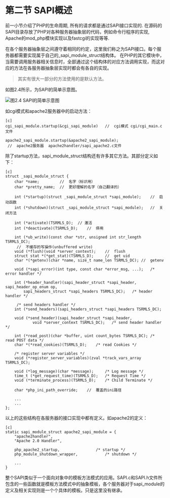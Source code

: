 # 第二节 SAPI概述
前一小节介绍了PHP的生命周期, 所有的请求都是通过SAPI接口实现的.
在源码的SAPI目录存放了PHP对各种服务器抽象层的代码，例如命令行程序的实现, Apache的mod_php模块实现以及fastcgi的实现等等.

在各个服务器抽象层之间遵守着相同的约定，这里我们称之为SAPI接口。每个服务器都需要实现属于自己的_sapi_module_struct结构体。
在PHP的其它模块中，当需要调用服务器相关信息时，全部通过这个结构体的对应方法调用实现，而这对应的方法在各服务器抽象层实现时都会有各自的实现。

>其实有很大一部分的方法使用的是默认方法。

如图2.4所示，为SAPI的简单示意图。

![图2.4 SAPI的简单示意图](../../images/chapt02/02-02-01-sapi.png)

如cgi模式和apache2服务器中的启动方法：

    [c]
    cgi_sapi_module.startup(&cgi_sapi_module)   //  cgi模式 cgi/cgi_main.c文件

    apache2_sapi_module.startup(&apache2_sapi_module);
     //  apache2服务器  apache2handler/sapi_apache2.c文件

除了startup方法，sapi_module_struct结构还有许多其它方法。其部分定义如下：

    [c]
    struct _sapi_module_struct {
        char *name;         //  名字（标识用）
        char *pretty_name;  //  更好理解的名字（自己翻译的）

        int (*startup)(struct _sapi_module_struct *sapi_module);    //  启动函数
        int (*shutdown)(struct _sapi_module_struct *sapi_module);   //  关闭方法

        int (*activate)(TSRMLS_D);  // 激活
        int (*deactivate)(TSRMLS_D);    //  停用

        int (*ub_write)(const char *str, unsigned int str_length TSRMLS_DC);
         //  不缓存的写操作(unbuffered write)
        void (*flush)(void *server_context);    //  flush
        struct stat *(*get_stat)(TSRMLS_D);     //  get uid
        char *(*getenv)(char *name, size_t name_len TSRMLS_DC); //  getenv

        void (*sapi_error)(int type, const char *error_msg, ...);   /* error handler */

        int (*header_handler)(sapi_header_struct *sapi_header, sapi_header_op_enum op,
            sapi_headers_struct *sapi_headers TSRMLS_DC);   /* header handler */

         /* send headers handler */
        int (*send_headers)(sapi_headers_struct *sapi_headers TSRMLS_DC);

        void (*send_header)(sapi_header_struct *sapi_header,
                void *server_context TSRMLS_DC);   /* send header handler */

        int (*read_post)(char *buffer, uint count_bytes TSRMLS_DC); /* read POST data */
        char *(*read_cookies)(TSRMLS_D);    /* read Cookies */

        /* register server variables */
        void (*register_server_variables)(zval *track_vars_array TSRMLS_DC);

        void (*log_message)(char *message);     /* Log message */
        time_t (*get_request_time)(TSRMLS_D);   /* Request Time */
        void (*terminate_process)(TSRMLS_D);    /* Child Terminate */

        char *php_ini_path_override;    //  覆盖的ini路径

        ...
        ...
    };

以上的这些结构在各服务器的接口实现中都有定义。如apache2的定义：

    [c]
    static sapi_module_struct apache2_sapi_module = {
        "apache2handler",
        "Apache 2.0 Handler",

        php_apache2_startup,				/* startup */
        php_module_shutdown_wrapper,			/* shutdown */

        ...
    }

整个SAPI类似于一个面向对象中的模板方法模式的应用。SAPI.c和SAPI.h文件所包含的一些函数就是模板方法模式中的抽象模板，各个服务器对于sapi_module的定义及相关实现则是一个个具体的模板。只是这里没有继承。



